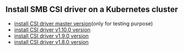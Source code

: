 ## Install SMB CSI driver on a Kubernetes cluster

 - [install CSI driver master version](./install-csi-driver-master.md)(only for testing purpose)
 - [install CSI driver v1.10.0 version](./install-csi-driver-v1.10.0.md)
 - [install CSI driver v1.9.0 version](./install-csi-driver-v1.9.0.md)
 - [install CSI driver v1.8.0 version](./install-csi-driver-v1.8.0.md)
